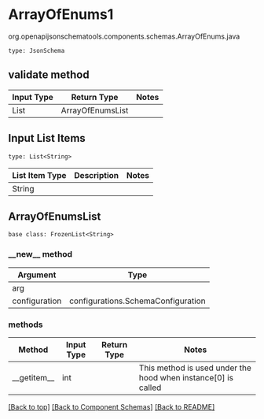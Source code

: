 # ArrayOfEnums1
org.openapijsonschematools.components.schemas.ArrayOfEnums.java
```
type: JsonSchema
```

## validate method
| Input Type | Return Type | Notes |
| ---------- | ----------- | ----- |
| List<String> | ArrayOfEnumsList | |

## Input List Items
```
type: List<String>
```
List Item Type | Description | Notes
-------------------- | ------------- | -------------
String |  |

## ArrayOfEnumsList
```
base class: FrozenList<String>
```
### &lowbar;&lowbar;new&lowbar;&lowbar; method
Argument | Type
-------- | ------
arg      | 
configuration | configurations.SchemaConfiguration

### methods
Method | Input Type | Return Type | Notes
------ | ---------- | ----------- | ------
&lowbar;&lowbar;getitem&lowbar;&lowbar; | int |  | This method is used under the hood when instance[0] is called

[[Back to top]](#top) [[Back to Component Schemas]](../../../README.md#Component-Schemas) [[Back to README]](../../../README.md)
